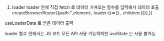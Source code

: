 1. loader
loader 안에 직접 fetch 로 데이터 가져오는 함수를 입력해서 데이터 호출
createBrowserRouter({path:'',element:<Events>, loader:()=>{}  , children:[{}],})

useLoaderData 로 받은 데이터 출력

loader 함수 안에서는 JS 코드 모든 API 사용 가능하지만 useState 는 사용 불가능
